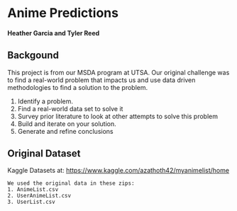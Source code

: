 # Anime Predictions
#### Heather Garcia and Tyler Reed

## Backgound
This project is from our MSDA program at UTSA.  Our original challenge was to find a real-world problem that impacts us and use data driven methodologies to find a solution to the problem.
  1. Identify a problem.
  2. Find a real-world data set to solve it
  3. Survey prior literature to look at other attempts to solve this problem
  4. Build and iterate on your solution.
  5. Generate and refine conclusions

## Original Dataset
  Kaggle Datasets at: https://www.kaggle.com/azathoth42/myanimelist/home
    
    We used the original data in these zips: 
    1. AnimeList.csv
    2. UserAnimeList.csv
    3. UserList.csv
